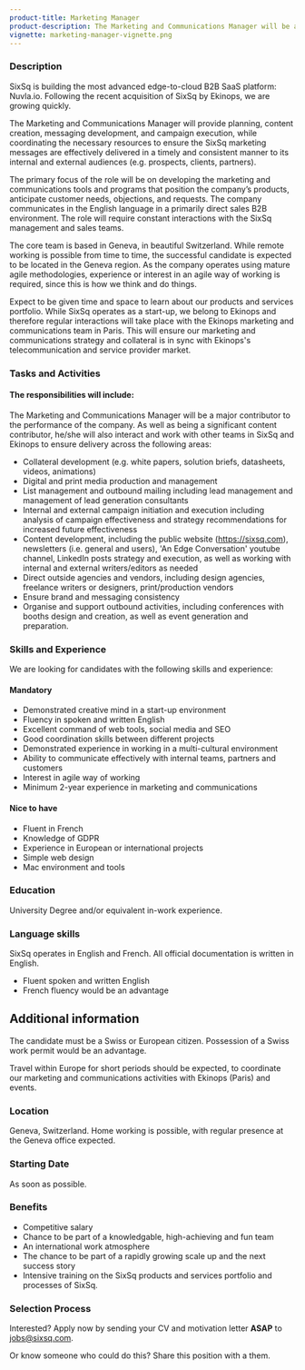 ```yaml
---
product-title: Marketing Manager
product-description: The Marketing and Communications Manager will be a key contributor to the commercial success of the company, working in close collaboration with sales and management teams. (S)he will be leading and executing the marketing and communication strategy of the company, providing planning, content creation, messaging development, and campaign execution.
vignette: marketing-manager-vignette.png
---
```


### Description

SixSq is building the most advanced edge-to-cloud B2B SaaS platform: Nuvla.io.  Following the recent acquisition of SixSq by Ekinops, we are growing quickly. 

The Marketing and Communications Manager will provide planning, content creation, messaging development, and campaign execution, while coordinating the necessary resources to ensure the SixSq marketing messages are effectively delivered in a timely and consistent manner to its internal and external audiences (e.g. prospects, clients, partners).
 
The primary focus of the role will be on developing the marketing and communications tools and programs that position the company’s products, anticipate customer needs, objections, and requests. The company communicates in the English language in a primarily direct sales B2B environment. The role will require constant interactions with the SixSq management and sales teams.

The core team is based in Geneva, in beautiful Switzerland. While remote working is possible from time to time, the successful candidate is expected to be located in the Geneva region. As the company operates using mature agile methodologies, experience or interest in an agile way of working is required, since this is how we think and do things.

Expect to be given time and space to learn about our products and services portfolio.  While SixSq operates as a start-up, we belong to Ekinops and therefore regular interactions will take place with the Ekinops marketing and communications team in Paris.  This will ensure our marketing and communications strategy and collateral is in sync with Ekinops's telecommunication and service provider market.


### Tasks and Activities

#### The responsibilities will include:

The Marketing and Communications Manager will be a major contributor to the performance of the company. As well as being a significant content contributor, he/she will also interact and work with other teams in SixSq and Ekinops to ensure delivery across the following areas:

-	Collateral development (e.g. white papers, solution briefs, datasheets, videos, animations)
-	Digital and print media production and management
-	List management and outbound mailing including lead management and management of lead generation consultants
-	Internal and external campaign initiation and execution including analysis of campaign effectiveness and strategy recommendations for increased future effectiveness
- Content development, including the public website (https://sixsq.com), newsletters (i.e. general and users), 'An Edge Conversation' youtube channel, LinkedIn posts strategy and execution, as well as working with internal and external writers/editors as needed
-	Direct outside agencies and vendors, including design agencies, freelance writers or designers, print/production vendors
-	Ensure brand and messaging consistency
- Organise and support outbound activities, including conferences with booths design and creation, as well as event generation and preparation.


### Skills and Experience

We are looking for candidates with the following skills and experience:  


#### Mandatory

- Demonstrated creative mind in a start-up environment
- Fluency in spoken and written English
- Excellent command of web tools, social media and SEO
- Good coordination skills between different projects
- Demonstrated experience in working in a multi-cultural environment
- Ability to communicate effectively with internal teams, partners and customers
- Interest in agile way of working 
- Minimum 2-year experience in marketing and communications


#### Nice to have

- Fluent in French
- Knowledge of GDPR
- Experience in European or international projects
- Simple web design
- Mac environment and tools 


### Education

University Degree and/or equivalent in-work experience.


### Language skills

SixSq operates in English and French. All official documentation is written in English.

- Fluent spoken and written English
- French fluency would be an advantage


## Additional information

The candidate must be a Swiss or European citizen. Possession of a Swiss work permit would be an advantage.

Travel within Europe for short periods should be expected, to coordinate our marketing and communications activities with Ekinops (Paris) and events.


### Location

Geneva, Switzerland. Home working is possible, with regular presence at the Geneva office expected.

### Starting Date

As soon as possible.

### Benefits

- Competitive salary
- Chance to be part of a knowledgable, high-achieving and fun team
- An international work atmosphere
- The chance to be part of a rapidly growing scale up and the next success story
- Intensive training on the SixSq products and services portfolio and processes of SixSq.

### Selection Process

Interested? Apply now by sending your CV and motivation letter **ASAP** to [jobs@sixsq.com](mailto:jobs@sixsq.com?subject=job%20application).

Or know someone who could do this? Share this position with a them.
